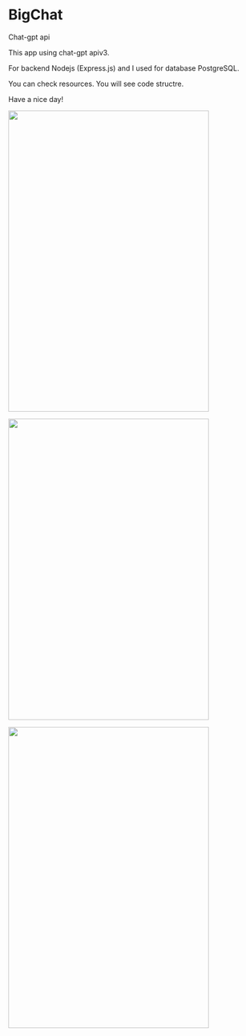# BigChat
Chat-gpt api

This app using chat-gpt apiv3.

For backend Nodejs (Express.js) and I used for database PostgreSQL.

You can check resources. You will see code structre.

Have a nice day!

<a href="https://www.linkpicture.com/view.php?img=LPic64dde68201d4d987150998">
<img src="https://www.linkpicture.com/q/Screenshot-2023-06-07-at-17.09.59.png" type="image" width="400" height="600">
</a>

<a href="https://www.linkpicture.com/view.php?img=LPic64dde68201d4d987150998"><img src="https://www.linkpicture.com/q/Screenshot-2023-05-21-at-11.30.21.png" type="image" width="400" height="600"></a>

<a href="https://www.linkpicture.com/view.php?img=LPic64dde68201d4d987150998"><img src="https://www.linkpicture.com/q/Screenshot-2023-06-07-at-17.10.17.png" type="image" width="400" height="600"></a>
